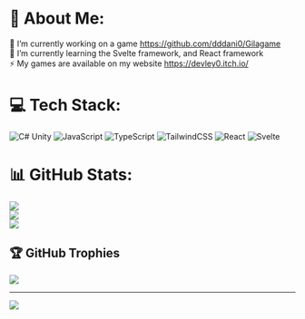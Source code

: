 # 💫 About Me:
🔭 I’m currently working on a game https://github.com/dddani0/Gilagame<br>🌱 I’m currently learning the Svelte framework, and React framework<br>⚡ My games are available on my website https://devley0.itch.io/


# 💻 Tech Stack:
![C#](https://img.shields.io/badge/c%23-%23239120.svg?style=for-the-badge&logo=csharp&logoColor=white) Unity ![JavaScript](https://img.shields.io/badge/javascript-%23323330.svg?style=for-the-badge&logo=javascript&logoColor=%23F7DF1E) ![TypeScript](https://img.shields.io/badge/typescript-%23007ACC.svg?style=for-the-badge&logo=typescript&logoColor=white) ![TailwindCSS](https://img.shields.io/badge/tailwindcss-%2338B2AC.svg?style=for-the-badge&logo=tailwind-css&logoColor=white) ![React](https://img.shields.io/badge/react-%2320232a.svg?style=for-the-badge&logo=react&logoColor=%2361DAFB) ![Svelte](https://img.shields.io/badge/svelte-%23f1413d.svg?style=for-the-badge&logo=svelte&logoColor=white)
# 📊 GitHub Stats:
![](https://github-readme-stats.vercel.app/api?username=dddani0&theme=dark&hide_border=false&include_all_commits=false&count_private=false)<br/>
![](https://github-readme-streak-stats.herokuapp.com/?user=dddani0&theme=dark&hide_border=false)<br/>
![](https://github-readme-stats.vercel.app/api/top-langs/?username=dddani0&theme=dark&hide_border=false&include_all_commits=false&count_private=false&layout=compact)

## 🏆 GitHub Trophies
![](https://github-profile-trophy.vercel.app/?username=dddani0&theme=radical&no-frame=false&no-bg=true&margin-w=4)

---
[![](https://visitcount.itsvg.in/api?id=dddani0&icon=2&color=1)](https://visitcount.itsvg.in)

<!-- Proudly created with GPRM ( https://gprm.itsvg.in ) -->
